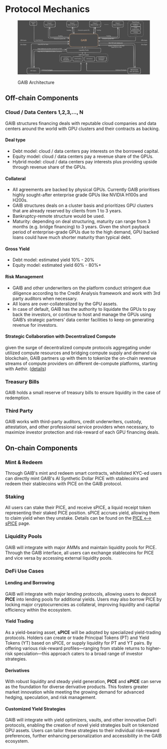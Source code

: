 # Protocol Mechanics

<figure><img src="../.gitbook/assets/Protocol Mechanics (3).svg" alt=""><figcaption><p>GAIB Architecture</p></figcaption></figure>

## Off-chain Components&#x20;

### Cloud / Data Centers 1,2,3,..., N

GAIB structures financing deals with reputable cloud companies and data centers around the world with GPU clusters and their contracts as backing.&#x20;

#### Deal type

* Debt model: cloud / data centers pay interests on the borrowed capital.
* Equity model: cloud / data centers pay a revenue share of the GPUs.
* Hybrid model: cloud / data centers pay interests plus providing upside through revenue share of the GPUs.&#x20;

#### Collateral

* All agreements are backed by physical GPUs. Currently GAIB prioritises highly sought-after enterprise grade GPUs like NVIDIA H100s and H200s.&#x20;
* GAIB structures deals on a cluster basis and prioritizes GPU clusters that are already reserved by clients from 1 to 3 years. &#x20;
* Bankruptcy-remote structure would be used.  &#x20;
* Maturity: depending on deal structuring, maturity can range from 3 months (e.g. bridge financing) to 3 years. Given the short payback period of enterprise-grade GPUs due to the high demand, GPU backed loans could have much shorter maturity than typical debt.&#x20;

#### Gross Yield

* Debt model: estimated yield 10% - 20%&#x20;
* Equity model: estimated yield 60% - 80%+&#x20;

#### Risk Management&#x20;

* GAIB and other underwriters on the platform conduct stringent due diligence according to the Credit Analysis framework and work with 3rd party auditors when necessary.&#x20;
* All loans are over-collateralized by the GPU assets.&#x20;
* In case of default, GAIB has the authority to liquidate the GPUs to pay back the investors, or continue to host and manage the GPUs using GAIB’s strategic partners’ data center facilities to keep on generating revenue for investors. &#x20;

#### Strategic Collaboration with Decentralized Compute

given the surge of decentralized compute protocols aggregating under utilized compute resources and bridging compute supply and demand via blockchain, GAIB partners up with them to tokenize the on-chain revenue streams of compute providers on different de-compute platforms, starting with Aethir. ([details](https://x.com/gaib_ai/status/1882052295472656411)) &#x20;

### Treasury Bills&#x20;

GAIB holds a small reserve of treasury bills to ensure liquidity in the case of redemption.&#x20;

### Third Party&#x20;

GAIB works with third-party auditors, credit underwriters, custody, attestation, and other professional service providers when necessary, to maximize investor protection and risk-reward of each GPU financing deals.&#x20;

## On-chain Components

### Mint & Redeem&#x20;

Through GAIB's mint and redeem smart contracts, whitelisted KYC-ed users can directly mint GAIB's AI Synthetic Dollar PICE with stablecoins and redeem their stablecoins with PICE on the GAIB protocol.&#x20;

### Staking&#x20;

All users can stake their PICE, and receive sPICE, a liquid receipt token representing their staked PICE position. sPICE accrues yield, allowing them to claim yield when they unstake. Details can be found on the [PICE <--> sPICE](https://app.gitbook.com/o/EJ1V9eVhNyL0F9urWK6B/s/LXNTW9blcTeiKZrMFhab/~/changes/14/how-pice-works/pice-less-than-greater-than-spice) page.&#x20;

### Liquidity Pools

GAIB will integrate with major AMMs and maintain liquidity pools for PICE. Through the GAIB interface, all users can exchange stablecoins for PICE and vice versa by accessing external liquidity pools.

### DeFi Use Cases&#x20;

#### **Lending and Borrowing**

GAIB will integrate with major lending protocols, allowing users to deposit **PICE** into lending pools for additional yields. Users may also borrow PICE by locking major cryptocurrencies as collateral, improving liquidity and capital efficiency within the ecosystem.

#### **Yield Trading**

As a yield-bearing asset, **sPICE** will be adopted by specialized yield-trading protocols. Holders can create or trade Principal Tokens (PT) and Yield Tokens (YT) based on sPICE, or supply liquidity for PT and YT pairs. By offering various risk-reward profiles—ranging from stable returns to higher-risk speculation—this approach caters to a broad range of investor strategies.

#### **Derivatives**

With robust liquidity and steady yield generation, **PICE** and **sPICE** can serve as the foundation for diverse derivative products. This fosters greater market innovation while meeting the growing demand for advanced hedging, speculation, and risk management.&#x20;

#### **Customized Yield Strategies**

GAIB will integrate with yield optimizers, vaults, and other innovative DeFi protocols, enabling the creation of novel yield strategies built on tokenized GPU assets. Users can tailor these strategies to their individual risk-reward preferences, further enhancing personalization and accessibility in the GAIB ecosystem.
